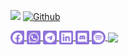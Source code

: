 ![](https://visitor-badge.laobi.icu/badge?page_id=swillzy.swillzy) [![Github](https://img.shields.io/github/followers/swillzy?label=Follow&style=social)](https://github.com/swillzy)


<a href="https://facebook.com/uirian">
  <img align="center" alt="Swillzy's Facebook" width="22px" src="https://raw.githubusercontent.com/swillzy/swillzy/main/facebook.svg" />
</a>
<a href="https://wa.me/5549999184109?text=Hey%2C%20Willian%21">
  <img align="center" alt="Swillzy's Whatsapp" width="22px" src="https://raw.githubusercontent.com/swillzy/swillzy/main/whatsapp.svg" />
</a>
<a href="https://t.me/uiriansan">
  <img align="center" alt="Swillzy's Telegram" width="22px" src="https://raw.githubusercontent.com/swillzy/swillzy/main/telegram.svg" />
</a>
<a href="https://www.linkedin.com/in/santoswillc/">
  <img align="center" alt="Swillzy's Linkedin" width="22px" src="https://raw.githubusercontent.com/swillzy/swillzy/main/linkedin.svg" />
</a>
<a href="https://discordapp.com/users/320346503568949248">
  <img align="center" alt="Swillzy's Discord" width="22px" src="https://raw.githubusercontent.com/swillzy/swillzy/main/discord.svg" />
</a>
<a href="https://open.spotify.com/user/williansantosnt?si=vO7adXVwQ6ig9mazSF_JKg">
  <img align="center" alt="Swillzy's Spotify" width="22px" src="https://raw.githubusercontent.com/swillzy/swillzy/main/spotify.svg" />
</a>

<a href="https://github.com/swillzy?tab=repositories">
  <img align="center" src="https://github-readme-stats.vercel.app/api/top-langs/?username=swillzy&layout=compact&card_width=1000&theme=buerfy&custom_title=Top%20Languages&title_color=8f72db"/>
</a>
